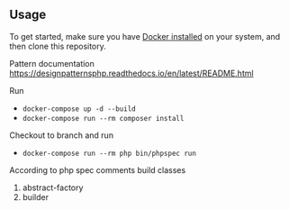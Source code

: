 
## Usage

To get started, make sure you have [Docker installed](https://docs.docker.com/docker-for-mac/install/) on your system, and then clone this repository.

Pattern documentation https://designpatternsphp.readthedocs.io/en/latest/README.html

Run 
- `docker-compose up -d --build`
- `docker-compose run --rm composer install`

Checkout to branch and run
- `docker-compose run --rm php bin/phpspec run`

According to php spec comments build classes

1) abstract-factory
2) builder

